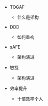 * TOGAF     
    * 什么是架构  

* DDD   
    * 如何重构 

* sAFE
    * 架构演进 

* 敏捷
    * 架构演进  

* 效率提升
    * 十倍效率个人   